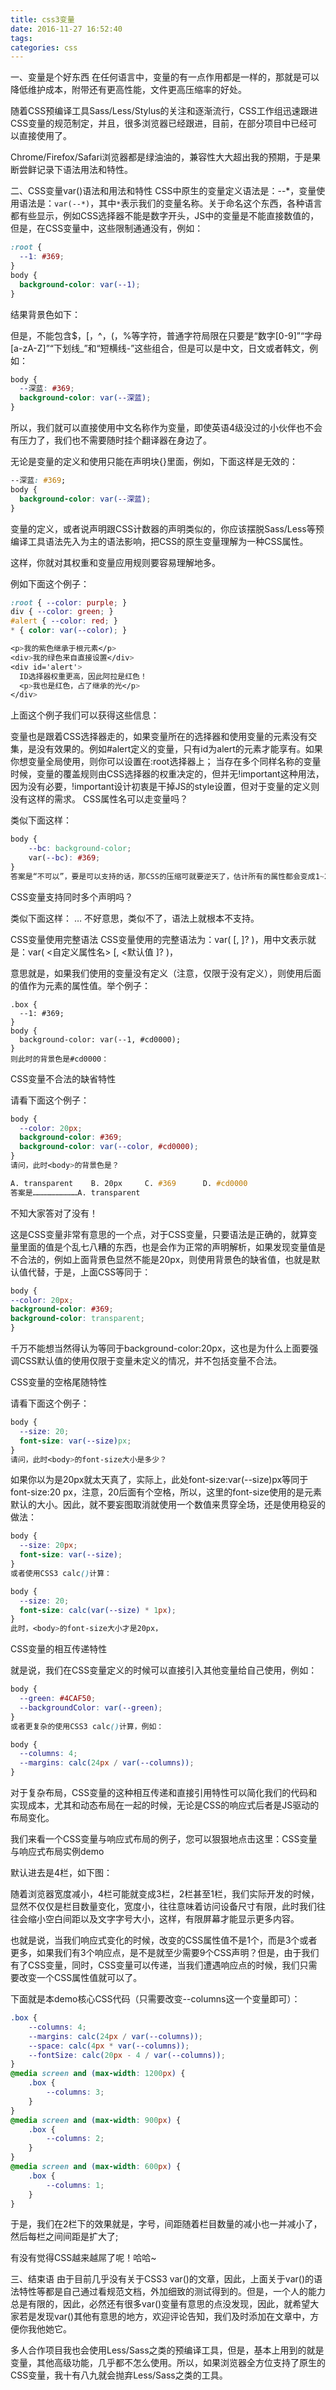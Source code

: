 ```yaml
---
title: css3变量
date: 2016-11-27 16:52:40
tags:
categories: css
---
```

一、变量是个好东西
在任何语言中，变量的有一点作用都是一样的，那就是可以降低维护成本，附带还有更高性能，文件更高压缩率的好处。

随着CSS预编译工具Sass/Less/Stylus的关注和逐渐流行，CSS工作组迅速跟进CSS变量的规范制定，并且，很多浏览器已经跟进，目前，在部分项目中已经可以直接使用了。



Chrome/Firefox/Safari浏览器都是绿油油的，兼容性大大超出我的预期，于是果断尝鲜记录下语法用法和特性。

二、CSS变量var()语法和用法和特性
CSS中原生的变量定义语法是：--*，变量使用语法是：`var(--*)`，其中`*`表示我们的变量名称。关于命名这个东西，各种语言都有些显示，例如CSS选择器不能是数字开头，JS中的变量是不能直接数值的，但是，在CSS变量中，这些限制通通没有，例如：

```css
:root {
  --1: #369;
}
body {
  background-color: var(--1);
}
```

结果背景色如下：


但是，不能包含$，[，^，(，%等字符，普通字符局限在只要是“数字[0-9]”“字母[a-zA-Z]”“下划线_”和“短横线-”这些组合，但是可以是中文，日文或者韩文，例如：
```css
body {
  --深蓝: #369;
  background-color: var(--深蓝);
}
```
所以，我们就可以直接使用中文名称作为变量，即使英语4级没过的小伙伴也不会有压力了，我们也不需要随时挂个翻译器在身边了。

无论是变量的定义和使用只能在声明块{}里面，例如，下面这样是无效的：

```css
--深蓝: #369;
body {
  background-color: var(--深蓝);
}
```

变量的定义，或者说声明跟CSS计数器的声明类似的，你应该摆脱Sass/Less等预编译工具语法先入为主的语法影响，把CSS的原生变量理解为一种CSS属性。

这样，你就对其权重和变量应用规则要容易理解地多。

例如下面这个例子：
```css
:root { --color: purple; }
div { --color: green; }
#alert { --color: red; }
* { color: var(--color); }

<p>我的紫色继承于根元素</p>
<div>我的绿色来自直接设置</div>
<div id='alert'>
  ID选择器权重更高，因此阿拉是红色！
  <p>我也是红色，占了继承的光</p>
</div>
```
上面这个例子我们可以获得这些信息：

变量也是跟着CSS选择器走的，如果变量所在的选择器和使用变量的元素没有交集，是没有效果的。例如#alert定义的变量，只有id为alert的元素才能享有。如果你想变量全局使用，则你可以设置在:root选择器上；
当存在多个同样名称的变量时候，变量的覆盖规则由CSS选择器的权重决定的，但并无!important这种用法，因为没有必要，!important设计初衷是干掉JS的style设置，但对于变量的定义则没有这样的需求。
CSS属性名可以走变量吗？

类似下面这样：
```css
body {
    --bc: background-color;    
    var(--bc): #369;
}
答案是“不可以”，要是可以支持的话，那CSS的压缩可就要逆天了，估计所有的属性都会变成1~2个字符。
```
CSS变量支持同时多个声明吗？

类似下面这样：
…
不好意思，类似不了，语法上就根本不支持。

CSS变量使用完整语法
CSS变量使用的完整语法为：var( [, ]? )，用中文表示就是：var( <自定义属性名> [, <默认值 ]? )，

意思就是，如果我们使用的变量没有定义（注意，仅限于没有定义），则使用后面的值作为元素的属性值。举个例子：

```
.box {
  --1: #369;
}
body {
  background-color: var(--1, #cd0000);
}
则此时的背景色是#cd0000：
```

CSS变量不合法的缺省特性

请看下面这个例子：
```css
body {
  --color: 20px;
  background-color: #369;
  background-color: var(--color, #cd0000);
}
请问，此时<body>的背景色是？

A. transparent    B. 20px     C. #369      D. #cd0000
答案是…………………………A. transparent
```

不知大家答对了没有！

这是CSS变量非常有意思的一个点，对于CSS变量，只要语法是正确的，就算变量里面的值是个乱七八糟的东西，也是会作为正常的声明解析，如果发现变量值是不合法的，例如上面背景色显然不能是20px，则使用背景色的缺省值，也就是默认值代替，于是，上面CSS等同于：
```css
body {
--color: 20px;
background-color: #369;
background-color: transparent;
}
```
千万不能想当然得认为等同于background-color:20px，这也是为什么上面要强调CSS默认值的使用仅限于变量未定义的情况，并不包括变量不合法。

CSS变量的空格尾随特性

请看下面这个例子：
```css
body {
  --size: 20;   
  font-size: var(--size)px;
}
请问，此时<body>的font-size大小是多少？
```
如果你以为是20px就太天真了，实际上，此处font-size:var(--size)px等同于font-size:20 px，注意，20后面有个空格，所以，这里的font-size使用的是<body>元素默认的大小。因此，就不要妄图取消就使用一个数值来贯穿全场，还是使用稳妥的做法：
```css
body {
  --size: 20px;   
  font-size: var(--size);
}
或者使用CSS3 calc()计算：

body {
  --size: 20;   
  font-size: calc(var(--size) * 1px);
}
此时，<body>的font-size大小才是20px，
```
CSS变量的相互传递特性

就是说，我们在CSS变量定义的时候可以直接引入其他变量给自己使用，例如：
```css
body {
  --green: #4CAF50;   
  --backgroundColor: var(--green);
}
或者更复杂的使用CSS3 calc()计算，例如：

body {
  --columns: 4;
  --margins: calc(24px / var(--columns));
}
```
对于复杂布局，CSS变量的这种相互传递和直接引用特性可以简化我们的代码和实现成本，尤其和动态布局在一起的时候，无论是CSS的响应式后者是JS驱动的布局变化。

我们来看一个CSS变量与响应式布局的例子，您可以狠狠地点击这里：CSS变量与响应式布局实例demo

默认进去是4栏，如下图：


随着浏览器宽度减小，4栏可能就变成3栏，2栏甚至1栏，我们实际开发的时候，显然不仅仅是栏目数量变化，宽度小，往往意味着访问设备尺寸有限，此时我们往往会缩小空白间距以及文字字号大小，这样，有限屏幕才能显示更多内容。

也就是说，当我们响应式变化的时候，改变的CSS属性值不是1个，而是3个或者更多，如果我们有3个响应点，是不是就至少需要9个CSS声明？但是，由于我们有了CSS变量，同时，CSS变量可以传递，当我们遭遇响应点的时候，我们只需要改变一个CSS属性值就可以了。

下面就是本demo核心CSS代码（只需要改变--columns这一个变量即可）：

```css
.box {
    --columns: 4;
    --margins: calc(24px / var(--columns));
    --space: calc(4px * var(--columns));
    --fontSize: calc(20px - 4 / var(--columns));
}
@media screen and (max-width: 1200px) {
    .box {
        --columns: 3;
    }
}
@media screen and (max-width: 900px) {
    .box {
        --columns: 2;
    }
}
@media screen and (max-width: 600px) {
    .box {
        --columns: 1;
    }
}
```

于是，我们在2栏下的效果就是，字号，间距随着栏目数量的减小也一并减小了，然后每栏之间间距是扩大了;


有没有觉得CSS越来越屌了呢！哈哈~

三、结束语
由于目前几乎没有关于CSS3 var()的文章，因此，上面关于var()的语法特性等都是自己通过看规范文档，外加细致的测试得到的。但是，一个人的能力总是有限的，因此，必然还有很多var()变量有意思的点没发现，因此，就希望大家若是发现var()其他有意思的地方，欢迎评论告知，我们及时添加在文章中，方便你我他她它。

多人合作项目我也会使用Less/Sass之类的预编译工具，但是，基本上用到的就是变量，其他高级功能，几乎都不怎么使用。所以，如果浏览器全方位支持了原生的CSS变量，我十有八九就会抛弃Less/Sass之类的工具。
